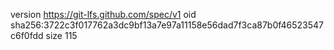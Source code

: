 version https://git-lfs.github.com/spec/v1
oid sha256:3722c3f017762a3dc9bf13a7e97a11158e56dad7f3ca87b0f46523547c6f0fdd
size 115
